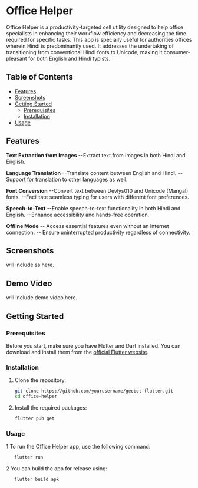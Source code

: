 # Office Helper
Office Helper is a productivity-targeted cell utility designed to help office specialists in enhancing their workflow efficiency and decreasing the time required for specific tasks. This app is specially useful for authorities offices wherein Hindi is predominantly used. It addresses the undertaking of transitioning from conventional Hindi fonts to Unicode, making it consumer-pleasant for both English and Hindi typists.
## Table of Contents
- [Features](#features)
- [Screenshots](#screenshots)
- [Getting Started](#getting-started)
  - [Prerequisites](#prerequisites)
  - [Installation](#installation)
- [Usage](#usage)


## Features

**Text Extraction from Images**
 --Extract text from images in both Hindi and English.


  **Language Translation**
 --Translate content between English and Hindi.
 --Support for translation to other languages as well.

 **Font Conversion**
 --Convert text between Devlys010 and Unicode (Mangal) fonts.
 --Facilitate seamless typing for users with different font preferences.

**Speech-to-Text**
 --Enable speech-to-text functionality in both Hindi and English.
 --Enhance accessibility and hands-free operation.

 **Offline Mode**
 -- Access essential features even without an internet connection.
 -- Ensure uninterrupted productivity regardless of connectivity.

## Screenshots
will include ss here.

## Demo Video
will include demo video here.

## Getting Started

### Prerequisites

Before you start, make sure you have Flutter and Dart installed. You can download and install them from the [official Flutter website](https://flutter.dev/docs/get-started/install).

### Installation

1. Clone the repository:

   ```bash
   git clone https://github.com/yourusername/geobot-flutter.git
   cd office-helper
   ```
2. Install the required packages:
    ```bash
    flutter pub get
    ```
    
### Usage
1 To run the Office Helper app, use the following command:
```bash 
   flutter run
```

2 You can build the app for release using:
```bash 
   flutter build apk
```

